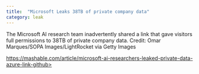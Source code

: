 ```yaml
---
title:  "Microsoft Leaks 38TB of private company data"
category: leak
---
```


The Microsoft AI research team inadvertently shared a link that gave visitors full permissions to 38TB of private company data. Credit: Omar Marques/SOPA Images/LightRocket via Getty Images

https://mashable.com/article/microsoft-ai-researchers-leaked-private-data-azure-link-github>
